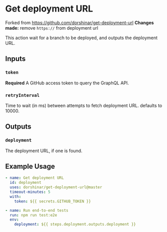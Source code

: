 # Get deployment URL

Forked from <https://github.com/dorshinar/get-deployment-url>
**Changes made:** remove `https://` from deployment url

This action wait for a branch to be deployed, and outputs the deployment URL.

## Inputs

### `token`

**Required** A GitHub access token to query the GraphQL API.

### `retryInterval`

Time to wait (in ms) between attempts to fetch deployment URL. defaults to 10000.

## Outputs

### `deployment`

The deployment URL, if one is found.

## Example Usage

```yaml
- name: Get deployment URL
  id: deployment
  uses: dorshinar/get-deployment-url@master
  timeout-minutes: 5
  with:
    token: ${{ secrets.GITHUB_TOKEN }}

- name: Run end-to-end tests
  run: npm run test:e2e
  env:
    deployment: ${{ steps.deployment.outputs.deployment }}
```
